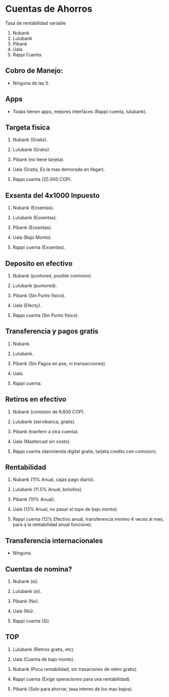 # Cuentas de Ahorros

Tasa de rentabilidad variable

1. Nubank
2. Lulubank
3. Pibank
4. Uala
5. Rappi Cuenta

## Cobro de Manejo:
* Ninguna de las 5.

## Apps
* Todas tienen apps, mejores interfaces (Rappi cuenta, lulubank).

## Targeta fisica

1. Nubank (Gratis).

2. Lulubank (Gratis).

3. Pibank (no tiene tarjeta).

4. Uala (Gratis, Es la mas demorada en llegar).

5. Rappi cuenta (25.000 COP).

## Exsenta del 4x1000 Inpuesto

1. Nubank (Exsentas).

2. Lulubank (Exsentas).

3. Pibank (Exsentas).

4. Uala (Bajo Monto).

5. Rappi cuenta (Exsentas).

## Deposito en efectivo

1. Nubank (puntored, posible comision).

2. Lulubank (puntored).

3. Pibank (Sin Punto fisico).

4. Uala (Efecty).

5. Rappi cuenta (Sin Punto fisico).

## Transferencia y pagos gratis

1. Nubank.

2. Lulubank.

3. Pibank (Sin Pagos en pse, ni transacciones).

4. Uala.

5. Rappi cuenta.

## Retiros en efectivo

1. Nubank (comision de 6.800 COP).

2. Lulubank (servibanca, gratis).

3. Pibank (tranferir a otra cuenta).

4. Uala (Mastercad sin costo).

5. Rappi cuenta (davivienda digital gratis, tarjeta credito con comision).

## Rentabilidad

1. Nubank (11% Anual, cajas pago diario).

2. Lulubank (11.5% Anual, bolsillos).

3. Pibank (10% Anual).

4. Uala (13% Anual, no pasar el tope de bajo monto).

5. Rappi cuenta (12% Efectivo anual, transferencia minimo 4 veces al mes, para q la rentabilidad anual funcione).

## Transferencia internacionales

* Ninguna.

## Cuentas de nomina?

1. Nubank (si).

2. Lulubank (si).

3. Pibank (No).

4. Uala (No).

5. Rappi cuenta (Si).

## TOP


1. Lulubank (Retiros gratis, etc).

2. Uala (Cuenta de bajo monto).

3. Nubank (Poca rentabilidad, sin trasaciones de retiro gratis).

4. Rappi cuenta (Exige operaciones para una rentabilidad).

5. Pibank (Solo para ahorrar, tasa interes de los mas bajos).

